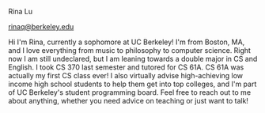 Rina Lu

rinaq@berkeley.edu

Hi I'm Rina, currently a sophomore at UC Berkeley! I'm from Boston, MA, and I love everything from music to philosophy to computer science. Right now I am still undeclared, but I am leaning towards a double major in CS and English. I took CS 370 last semester and tutored for CS 61A. CS 61A was actually my first CS class ever! I also virtually advise high-achieving low income high school students to help them get into top colleges, and I'm part of UC Berkeley's student programming board. Feel free to reach out to me about anything, whether you need advice on teaching or just want to talk!